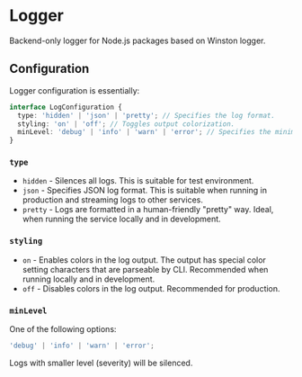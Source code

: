 # Logger

Backend-only logger for Node.js packages based on Winston logger.

## Configuration

Logger configuration is essentially:

```ts
interface LogConfiguration {
  type: 'hidden' | 'json' | 'pretty'; // Specifies the log format.
  styling: 'on' | 'off'; // Toggles output colorization.
  minLevel: 'debug' | 'info' | 'warn' | 'error'; // Specifies the minimum log level that is logged.
}
```

<!-- NOTE: When editting, be sure to change data-pusher/README.md -->

### `type`

- `hidden` - Silences all logs. This is suitable for test environment.
- `json` - Specifies JSON log format. This is suitable when running in production and streaming logs to other services.
- `pretty` - Logs are formatted in a human-friendly "pretty" way. Ideal, when running the service locally and in
  development.

### `styling`

- `on` - Enables colors in the log output. The output has special color setting characters that are parseable by CLI.
  Recommended when running locally and in development.
- `off` - Disables colors in the log output. Recommended for production.

### `minLevel`

One of the following options:

```ts
'debug' | 'info' | 'warn' | 'error';
```

Logs with smaller level (severity) will be silenced.
